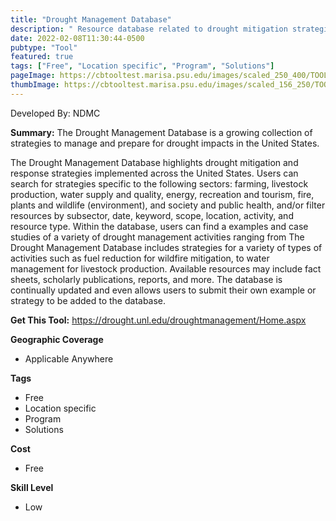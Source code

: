 ```yaml
---
title: "Drought Management Database"
description: " Resource database related to drought mitigation strategies"
date: 2022-02-08T11:30:44-0500
pubtype: "Tool"
featured: true
tags: ["Free", "Location specific", "Program", "Solutions"]
pageImage: https://cbtooltest.marisa.psu.edu/images/scaled_250_400/TOOLID_31.0_ScreenCapture-1.png
thumbImage: https://cbtooltest.marisa.psu.edu/images/scaled_156_250/TOOLID_31.0_ScreenCapture-1.png
---
```

Developed By: NDMC

**Summary:** The Drought Management Database is a growing collection of strategies to manage and prepare for drought impacts in the United States. 

The Drought Management Database highlights drought mitigation and response strategies implemented across the United States. Users can search for strategies specific to the following sectors: farming, livestock production, water supply and quality, energy, recreation and tourism, fire, plants and wildlife (environment), and society and public health, and/or filter resources by subsector, date, keyword, scope, location, activity, and resource type. Within the database, users can find a examples and case studies of a variety of drought management activities ranging from The Drought Management Database includes strategies for a variety of types of activities such as fuel reduction for wildfire mitigation, to water management for livestock production. Available resources may include fact sheets, scholarly publications, reports, and more. The database is continually updated and even allows users to submit their own example or strategy to be added to the database. 

__**Get This Tool:**__ https://drought.unl.edu/droughtmanagement/Home.aspx

__**Geographic Coverage**__
- Applicable Anywhere

__**Tags**__
-  Free
-  Location specific
-  Program
-  Solutions

__**Cost**__
- Free

__**Skill Level**__
- Low
